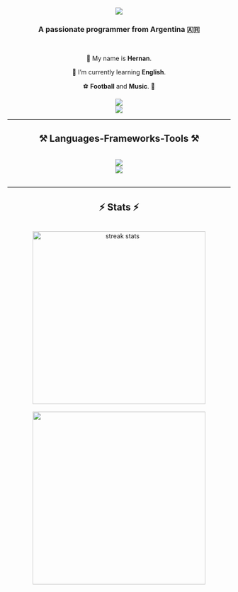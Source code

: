 <h1 align="center">
    <img src="https://readme-typing-svg.herokuapp.com/?font=Righteous&size=35&center=true&vCenter=true&width=500&height=70&duration=4000&lines=Hi+There!+👋;+I'm+Hernan+Rosero!;" />
</h1>

<h3 align="center"> A passionate programmer from Argentina 🇦🇷 </h3>

<br/>

<div align="center">
 
 🔭 My name is **Hernan**.
 
 🌱 I’m currently learning **English**.

⚽ **Football** and **Music**. 🎵

 </div>
 
<div align="center">
  <a href="mailto:agusrosero2000@gmail.com">
    <img src="https://img.shields.io/badge/Gmail-333333?style=for-the-badge&logo=gmail&logoColor=red" />
  </a>
    <br>
  <a href="https://linkedin.com/in/hernan-rosero" target="_blank">
    <img src="https://img.shields.io/badge/LinkedIn-0077B5?style=for-the-badge&logo=linkedin&logoColor=white" target="_blank" />
  </a>
</div>

<hr/>

<h2 align="center">⚒️ Languages-Frameworks-Tools ⚒️</h2>
<br/>
<div align="center">
    <img src="https://skillicons.dev/icons?i=nodejs,mysql,postgresql,python,flask,django" /><br>
    <img src="https://skillicons.dev/icons?i=bootstrap,html,github,git" />
</div>

<br/>
<hr/>

<h2 align="center">⚡ Stats ⚡</h2>
<br>

<div align=center>
  <img width=390 src="https://streak-stats.demolab.com/?user=agusrosero&count_private=true&theme=react&border_radius=10" alt="streak stats"/>
</div>
<br>
<div align="center">
    <img width=390 src="https://github-readme-stats.vercel.app/api/top-langs/?username=agusrosero&theme=react&hide_border=false&include_all_commits=true&count_private=true&layout=compact"/>
</div>

